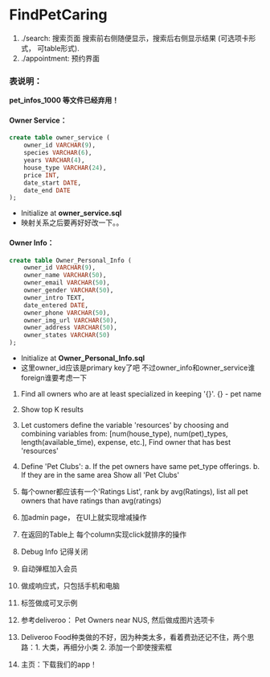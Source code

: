 # FindPetCaring

1. ./search: 搜索页面 搜索前右侧随便显示，搜索后右侧显示结果 (可选项卡形式， 可table形式).
2. ./appointment: 预约界面

### 表说明：

**pet_infos_1000 等文件已经弃用！**

#### Owner Service：
```sql
create table owner_service (
	owner_id VARCHAR(9),
	species VARCHAR(6),
	years VARCHAR(4),
	house_type VARCHAR(24),
	price INT,
	date_start DATE,
	date_end DATE
);
```
- Initialize at **owner_service.sql**
- 映射关系之后要再好好改一下。。

#### Owner Info：
```sql
create table Owner_Personal_Info (
	owner_id VARCHAR(9),
	owner_name VARCHAR(50),
	owner_email VARCHAR(50),
	owner_gender VARCHAR(50),
	owner_intro TEXT,
	date_entered DATE,
	owner_phone VARCHAR(50),
	owner_img_url VARCHAR(50),
	owner_address VARCHAR(50),
	owner_states VARCHAR(50)
);
```
- Initialize at **Owner_Personal_Info.sql**
- 这里owner_id应该是primary key了吧 不过owner_info和owner_service谁foreign谁要考虑一下






1. Find all owners who are at least specialized in keeping '{}'. {} - pet name

2. Show top K results

3. Let customers define the variable 'resources' by choosing and combining variables from:
   [num(house_type), num(pet)_types, length(available_time), expense, etc.],
   Find owner that has best 'resources'

4. Define 'Pet Clubs':
    a. If the pet owners have same pet_type offerings.
    b. If they are in the same area
   Show all 'Pet Clubs'
   
5. 每个owner都应该有一个'Ratings List', rank by avg(Ratings), list all pet owners 
   that have ratings than avg(ratings)

6. 加admin page， 在UI上就实现增减操作

7. 在返回的Table上 每个column实现click就排序的操作

8. Debug Info 记得关闭

9. 自动弹框加入会员

10. 做成响应式，只包括手机和电脑

11. 标签做成可叉示例

12. 参考deliveroo： Pet Owners near NUS, 然后做成图片选项卡

13. Deliveroo Food种类做的不好，因为种类太多，看着费劲还记不住，两个思路：1. 大类，再细分小类 2. 添加一个即使搜索框

14. 主页：下载我们的app！
